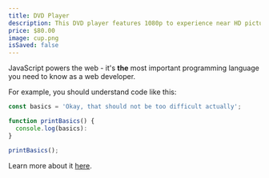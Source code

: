 ```yaml
---
title: DVD Player
description: This DVD player features 1080p to experience near HD picture quality and solid sound in a compact design.Don't support blueray!
price: $80.00
image: cup.png
isSaved: false
---
```


JavaScript powers the web - it's **the** most important programming language you need to know as a web developer.

For example, you should understand code like this:

```js
const basics = 'Okay, that should not be too difficult actually';

function printBasics() {
  console.log(basics):
}

printBasics();
```

Learn more about it [here](https://academind.com).
